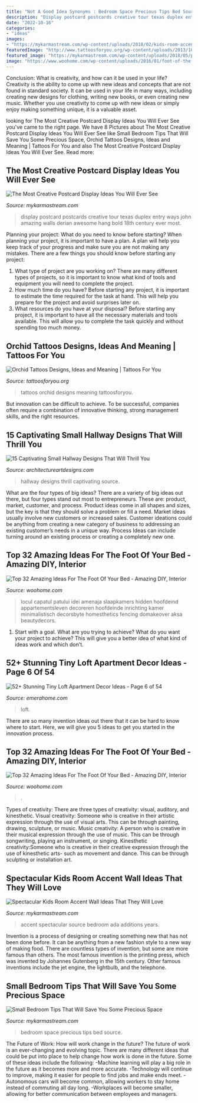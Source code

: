 ```yaml
---
title: "Not A Good Idea Synonyms : Bedroom Space Precious Tips Bed Source"
description: "Display postcard postcards creative tour texas duplex entry ways john amazing walls derian awesome hang bold 18th century ever most"
date: "2022-10-16"
categories:
- "ideas"
images:
- "https://mykarmastream.com/wp-content/uploads/2018/02/kids-room-accent-wall-10-.jpg"
featuredImage: "http://www.tattoosforyou.org/wp-content/uploads/2013/10/Orchid-Tattoos-Designs.jpg"
featured_image: "https://mykarmastream.com/wp-content/uploads/2018/05/postcard-display-3-.jpg"
image: "https://www.woohome.com/wp-content/uploads/2016/01/foot-of-the-bed-08.jpg"
---
```



Conclusion: What is creativity, and how can it be used in your life?
Creativity is the ability to come up with new ideas and concepts that are not found in standard society. It can be used in your life in many ways, including creating new designs for clothing, writing new books, or even creating new music. Whether you use creativity to come up with new ideas or simply enjoy making something unique, it is a valuable asset.

	

		
looking for The Most Creative Postcard Display Ideas You Will Ever See you've came to the right page. We have 8 Pictures about The Most Creative Postcard Display Ideas You Will Ever See like Small Bedroom Tips That Will Save You Some Precious Space, Orchid Tattoos Designs, Ideas and Meaning | Tattoos For You and also The Most Creative Postcard Display Ideas You Will Ever See. Read more:
		
    
## The Most Creative Postcard Display Ideas You Will Ever See

<img loading=lazy src="https://mykarmastream.com/wp-content/uploads/2018/05/postcard-display-3-.jpg" onerror="this.onerror=null;this.src='https://tse3.mm.bing.net/th?id=OIP.wOfAR3rBjPaLgf6lyPsHDgHaJQ&amp;pid=15.1';" alt="The Most Creative Postcard Display Ideas You Will Ever See">

_Source: mykarmastream.com_

>display postcard postcards creative tour texas duplex entry ways john amazing walls derian awesome hang bold 18th century ever most. 

	

Planning your project: What do you need to know before starting?
When planning your project, it is important to have a plan. A plan will help you keep track of your progress and make sure you are not making any mistakes. There are a few things you should know before starting any project:
1. What type of project are you working on? There are many different types of projects, so it is important to know what kind of tools and equipment you will need to complete the project.
2. How much time do you have? Before starting any project, it is important to estimate the time required for the task at hand. This will help you prepare for the project and avoid surprises later on.
3. What resources do you have at your disposal? Before starting any project, it is important to have all the necessary materials and tools available. This will allow you to complete the task quickly and without spending too much money.

    
## Orchid Tattoos Designs, Ideas And Meaning | Tattoos For You

<img loading=lazy src="http://www.tattoosforyou.org/wp-content/uploads/2013/10/Orchid-Tattoos-Designs.jpg" onerror="this.onerror=null;this.src='https://tse3.mm.bing.net/th?id=OIP.Y_rieXaXT3c1fOdZGpEnvAHaLJ&amp;pid=15.1';" alt="Orchid Tattoos Designs, Ideas and Meaning | Tattoos For You">

_Source: tattoosforyou.org_

>tattoos orchid designs meaning tattoosforyou. 

	

But innovation can be difficult to achieve. To be successful, companies often require a combination of innovative thinking, strong management skills, and the right resources.

    
## 15 Captivating Small Hallway Designs That Will Thrill You

<img loading=lazy src="https://www.architectureartdesigns.com/wp-content/uploads/2017/08/14-21.jpg" onerror="this.onerror=null;this.src='https://tse4.mm.bing.net/th?id=OIP.VdYvZzueaS2PRRoNI5C0iwHaLH&amp;pid=15.1';" alt="15 Captivating Small Hallway Designs That Will Thrill You">

_Source: architectureartdesigns.com_

>hallway designs thrill captivating source. 

	

What are the four types of big ideas?
There are a variety of big ideas out there, but four types stand out most to entrepreneurs. These are: product, market, customer, and process. Product ideas come in all shapes and sizes, but the key is that they should solve a problem or fill a need. Market ideas usually involve new customers or increased sales. Customer ideations could be anything from creating a new category of business to addressing an existing customer’s needs in a unique way. Process Ideas can include turning around an existing process or creating a completely new one.

    
## Top 32 Amazing Ideas For The Foot Of Your Bed - Amazing DIY, Interior

<img loading=lazy src="https://www.woohome.com/wp-content/uploads/2016/01/foot-of-the-bed-08.jpg" onerror="this.onerror=null;this.src='https://tse4.mm.bing.net/th?id=OIP.f-nnWtRoqOtUD_7vq7XejgHaJ4&amp;pid=15.1';" alt="Top 32 Amazing Ideas For The Foot Of Your Bed - Amazing DIY, Interior">

_Source: woohome.com_

>locul capatul patului idei amenaja slaapkamers hidden hoofdeind appartementsleven decoreren hoofdeinde inrichting kamer minimalistisch decorsbyte homesthetics fencing domakeover aksa beautydecors. 

	

1. Start with a goal. What are you trying to achieve? What do you want your project to achieve? This will give you a better idea of what kind of ideas work and which don't. 

    
## 52+ Stunning Tiny Loft Apartment Decor Ideas - Page 6 Of 54

<img loading=lazy src="https://emerahome.com/wp-content/uploads/2018/11/52-Stunning-Tiny-Loft-Apartment-Decor-Ideas-51.jpg" onerror="this.onerror=null;this.src='https://tse2.mm.bing.net/th?id=OIP.0aKm26LQehM3Go9QZLg2LgHaLX&amp;pid=15.1';" alt="52+ Stunning Tiny Loft Apartment Decor Ideas - Page 6 of 54">

_Source: emerahome.com_

>loft. 

	

There are so many invention ideas out there that it can be hard to know where to start. Here, we will give you 5 ideas to get you started in the innovation process.

    
## Top 32 Amazing Ideas For The Foot Of Your Bed - Amazing DIY, Interior

<img loading=lazy src="https://www.woohome.com/wp-content/uploads/2016/01/foot-of-the-bed-24.jpg" onerror="this.onerror=null;this.src='https://tse4.mm.bing.net/th?id=OIP.HMSPAH_YkjV2rQ8wJdhmPwHaJ4&amp;pid=15.1';" alt="Top 32 Amazing Ideas For The Foot Of Your Bed - Amazing DIY, Interior">

_Source: woohome.com_

>. 

	

Types of creativity: There are three types of creativity: visual, auditory, and kinesthetic.
Visual creativity: Someone who is creative in their artistic expression through the use of visual arts. This can be through painting, drawing, sculpture, or music. Music creativity: A person who is creative in their musical expression through the use of music. This can be through songwriting, playing an instrument, or singing. Kinesthetic creativity:Someone who is creative in their creative expression through the use of kinesthetic arts- such as movement and dance. This can be through sculpting or installation art.

    
## Spectacular Kids Room Accent Wall Ideas That They Will Love

<img loading=lazy src="https://mykarmastream.com/wp-content/uploads/2018/02/kids-room-accent-wall-10-.jpg" onerror="this.onerror=null;this.src='https://tse4.mm.bing.net/th?id=OIP.ZBByHNJk-8VM5-YCUopl1wHaJ4&amp;pid=15.1';" alt="Spectacular Kids Room Accent Wall Ideas That They Will Love">

_Source: mykarmastream.com_

>accent spectacular source bedroom ada additions years. 

	

Invention is a process of designing or creating something new that has not been done before. It can be anything from a new fashion style to a new way of making food. There are countless types of invention, but some are more famous than others. The most famous invention is the printing press, which was invented by Johannes Gutenberg in the 15th century. Other famous inventions include the jet engine, the lightbulb, and the telephone.

    
## Small Bedroom Tips That Will Save You Some Precious Space

<img loading=lazy src="https://mykarmastream.com/wp-content/uploads/2017/06/small-bedroom-bed-9.jpg" onerror="this.onerror=null;this.src='https://tse2.mm.bing.net/th?id=OIP.YJ4uaHlxmlpbviDCbOlTwwHaLH&amp;pid=15.1';" alt="Small Bedroom Tips That Will Save You Some Precious Space">

_Source: mykarmastream.com_

>bedroom space precious tips bed source. 

	

The Future of Work: How will work change in the future?
The future of work is an ever-changing and evolving topic. There are many different ideas that could be put into place to help change how work is done in the future. Some of these ideas include the following: 
-Machine learning will play a big role in the future as it becomes more and more accurate. 
-Technology will continue to improve, making it easier for people to find jobs and make ends meet. 
-Autonomous cars will become common, allowing workers to stay home instead of commuting all day long. 
-Workplaces will become smaller, allowing for better communication between employees and managers.

